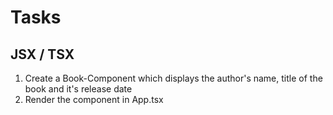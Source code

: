 # Tasks

## JSX / TSX
1. Create a Book-Component which displays the author's name, title of the book and it's release date
2. Render the component in App.tsx